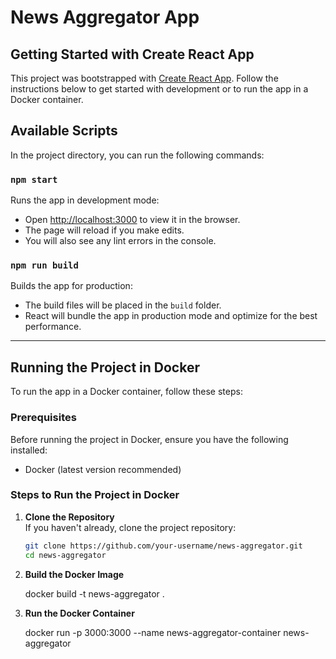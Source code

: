 # News Aggregator App

## Getting Started with Create React App

This project was bootstrapped with [Create React App](https://reactjs.org/docs/create-a-new-react-app.html). Follow the instructions below to get started with development or to run the app in a Docker container.

## Available Scripts

In the project directory, you can run the following commands:

### `npm start`

Runs the app in development mode:

- Open [http://localhost:3000](http://localhost:3000) to view it in the browser.
- The page will reload if you make edits.
- You will also see any lint errors in the console.

### `npm run build`

Builds the app for production:

- The build files will be placed in the `build` folder.
- React will bundle the app in production mode and optimize for the best performance.

---

## Running the Project in Docker

To run the app in a Docker container, follow these steps:

### Prerequisites

Before running the project in Docker, ensure you have the following installed:

- Docker (latest version recommended)

### Steps to Run the Project in Docker

1. **Clone the Repository**  
   If you haven't already, clone the project repository:

   ```bash
   git clone https://github.com/your-username/news-aggregator.git
   cd news-aggregator

2. **Build the Docker Image**

    docker build -t news-aggregator .

3. **Run the Docker Container**

    docker run -p 3000:3000 --name news-aggregator-container news-aggregator
